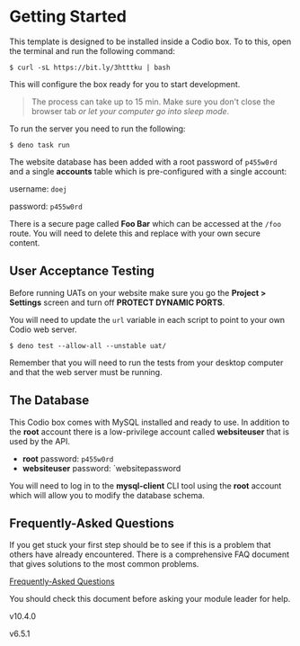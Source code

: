 
# Getting Started

This template is designed to be installed inside a Codio box. To to this, open the terminal and run the following command:

```shell
$ curl -sL https://bit.ly/3htttku | bash
```

This will configure the box ready for you to start development.

> The process can take up to 15 min. Make sure you don't close the browser tab _or let your computer go into sleep mode_.

To run the server you need to run the following:

```shell
$ deno task run
```

The website database has been added with a root password of `p455w0rd` and a single **accounts** table which is pre-configured with a single account:

username: `doej`

password: `p455w0rd`

There is a secure page called **Foo Bar** which can be accessed at the `/foo` route. You will need to delete this and replace with your own secure content.

## User Acceptance Testing

Before running UATs on your website make sure you go the **Project > Settings** screen and turn off **PROTECT DYNAMIC PORTS**.

You will need to update the `url` variable in each script to point to your own Codio web server.

```shell
$ deno test --allow-all --unstable uat/
```

Remember that you will need to run the tests from your desktop computer and that the web server must be running.

## The Database

This Codio box comes with MySQL installed and ready to use. In addition to the **root** account there is a low-privilege account called **websiteuser** that is used by the API.

- **root** password: `p455w0rd`
- **websiteuser** password: `websitepassword

You will need to log in to the **mysql-client** CLI tool using the **root** account which will allow you to modify the database schema.

## Frequently-Asked Questions

If you get stuck your first step should be to see if this is a problem that others have already encountered. There is a comprehensive FAQ document that gives solutions to the most common problems.

[Frequently-Asked Questions](https://docs.google.com/document/d/1b_lTA_ay0Yi46annuNnZ6fK1nIe_ddszmPua1Wwvfa0/edit?usp=sharing)

You should check this document before asking your module leader for help.

v10.4.0

v6.5.1
